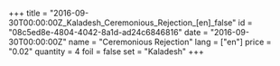 +++
title = "2016-09-30T00:00:00Z_Kaladesh_Ceremonious_Rejection_[en]_false"
id = "08c5ed8e-4804-4042-8a1d-ad24c6846816"
date = "2016-09-30T00:00:00Z"
name = "Ceremonious Rejection"
lang = ["en"]
price = "0.02"
quantity = 4
foil = false
set = "Kaladesh"
+++
